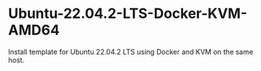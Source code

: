 # Ubuntu-22.04.2-LTS-Docker-KVM-AMD64
Install template for Ubuntu 22.04.2 LTS using Docker and KVM on the same host.
